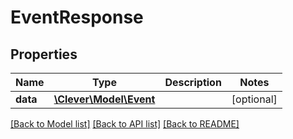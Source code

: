 # EventResponse

## Properties
Name | Type | Description | Notes
------------ | ------------- | ------------- | -------------
**data** | [**\Clever\Model\Event**](Event.md) |  | [optional] 

[[Back to Model list]](../README.md#documentation-for-models) [[Back to API list]](../README.md#documentation-for-api-endpoints) [[Back to README]](../README.md)



